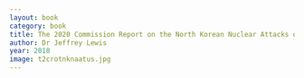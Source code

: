 ```yaml
---
layout: book
category: book
title: The 2020 Commission Report on the North Korean Nuclear Attacks on The United States
author: Dr Jeffrey Lewis
year: 2018
image: t2crotnknaatus.jpg
---
```


